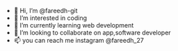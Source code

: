 - 👋 Hi, I’m @fareedh-git
- 👀 I’m interested in coding
- 🌱 I’m currently learning web development
- 💞️ I’m looking to collaborate on app,software developer
- 📫 you can reach me instagram @fareedh_27

<!---
fareedh-git/fareedh-git is a ✨ special ✨ repository because its `README.md` (this file) appears on your GitHub profile.
You can click the Preview link to take a look at your changes.
--->
